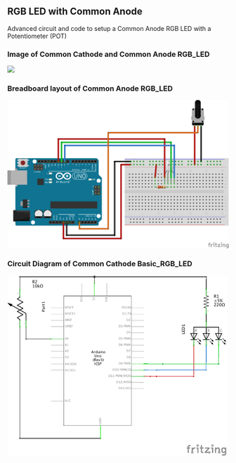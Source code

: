 ## RGB LED with Common Anode
Advanced circuit and code to setup a Common Anode RGB LED with a Potentiometer (POT)

### Image of Common Cathode and Common Anode RGB_LED

<img src="http://www.mikroblog.net/wp-content/uploads/2015/11/rgb-led-pinout.jpg" width="500">

### Breadboard layout of Common Anode RGB_LED

<img src="docs/Advanced_RGB_LED_bb.png" width="800px">

### Circuit Diagram of Common Cathode Basic_RGB_LED

<img src="docs/Advanced_RGB_LED_schem.png" width="500">
